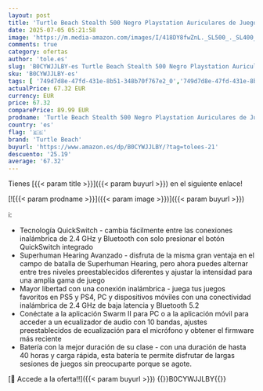 ```yaml
---
layout: post
title: 'Turtle Beach Stealth 500 Negro Playstation Auriculares de Juego Inalámbricos con 40hr Batería y Bluetooth para PS5  PS4  PC y móvil'
date: 2025-07-05 05:21:58
image: 'https://m.media-amazon.com/images/I/418DY8fwZnL._SL500_._SL400_.jpg'
comments: true
category: ofertas
author: 'tole.es'
slug: 'B0CYWJJLBY-es Turtle Beach Stealth 500 Negro Playstation Auriculares de...'
sku: 'B0CYWJJLBY-es'
tags: [ '749d7d8e-47fd-431e-8b51-348b70f767e2_0','749d7d8e-47fd-431e-8b51-348b70f767e2_101','78d80ba7-6147-4efb-858d-cbb4e7dd83ba_0','856628d6-bd06-44c9-8556-c5cb75f77e2b_0','856628d6-bd06-44c9-8556-c5cb75f77e2b_3701','Accesorios','Accesorios para PlayStation - Psone','Accesorios para PlayStation 5','Almacenamiento de cocina y despensa','Arborist Merchandising Root','Auriculares para PlayStation 5','Custom Stores','Electrónica','Estantes y soportes para cocina','Francia','Hardware y juegos para PlayStation 5','Hogar y cocina','Importaciones en Videojuegos','Los favoritos de nuestros clientes: Electrónica','PlayStation: Juegos, consolas y accesorios','Self Service','Sistemas heredados','Sistemas heredados de PlayStation','Special Features Stores','Videojuegos','playstation','ps4','ps5','turtle beach','🇪🇸', ]
actualPrice: 67.32 EUR
currency: EUR
price: 67.32
comparePrice: 89.99 EUR
prodname: 'Turtle Beach Stealth 500 Negro Playstation Auriculares de Juego Inalámbricos con 40hr Batería y Bluetooth para PS5  PS4  PC y móvil'
country: 'es'
flag: '🇪🇸'
brand: 'Turtle Beach'
buyurl: 'https://www.amazon.es/dp/B0CYWJJLBY/?tag=tolees-21'
descuento: '25.19'
average: '67.32'
---
```


Tienes [{{< param title >}}]({{< param buyurl >}}) en el siguiente enlace!

[![{{< param prodname >}}]({{< param image >}})]({{< param buyurl >}})

ℹ️:

- Tecnología QuickSwitch - cambia fácilmente entre las conexiones inalámbrica de 2.4 GHz y Bluetooth con solo presionar el botón QuickSwitch integrado
- Superhuman Hearing Avanzado - disfruta de la misma gran ventaja en el campo de batalla de Superhuman Hearing, pero ahora puedes alternar entre tres niveles preestablecidos diferentes y ajustar la intensidad para una amplia gama de juego
- Mayor libertad con una conexión inalámbrica - juega tus juegos favoritos en PS5 y PS4, PC y dispositivos móviles con una conectividad inalámbrica de 2.4 GHz de baja latencia y Bluetooth 5.2
- Conéctate a la aplicación Swarm II para PC o a la aplicación móvil para acceder a un ecualizador de audio con 10 bandas, ajustes preestablecidos de ecualización para el micrófono y obtener el firmware más reciente
- Batería con la mejor duración de su clase - con una duración de hasta 40 horas y carga rápida, esta batería te permite disfrutar de largas sesiones de juegos sin preocuparte porque se agote.

[🛒 Accede a la oferta!!]({{< param buyurl >}})
{{<world>}}B0CYWJJLBY{{</world>}}
